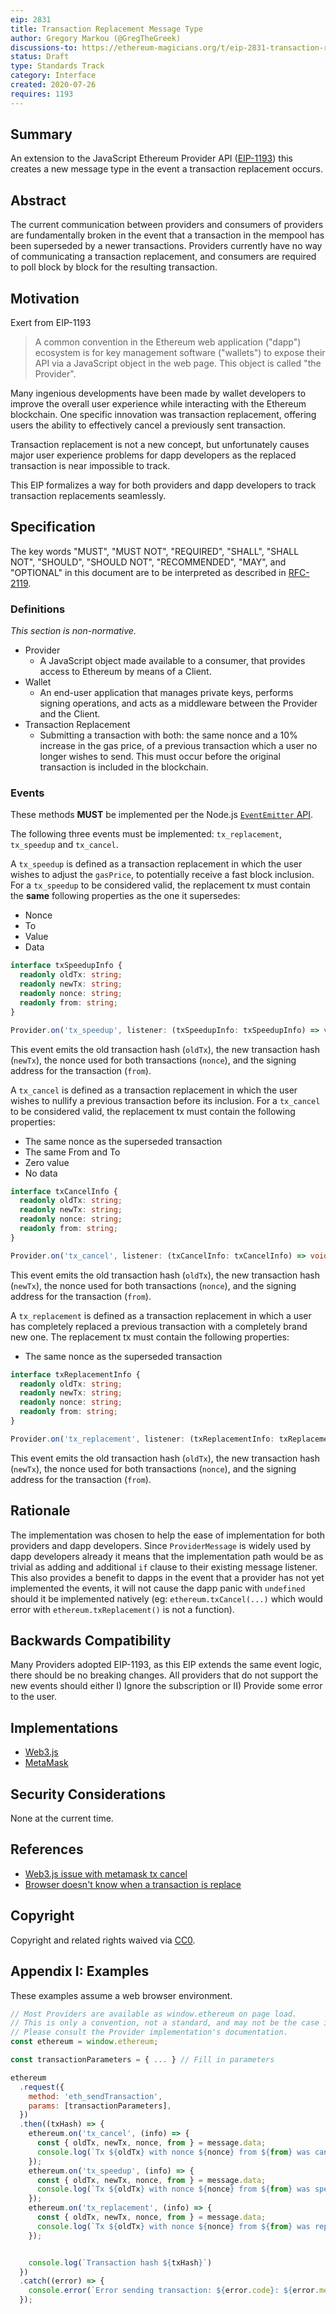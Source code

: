 ```yaml
---
eip: 2831
title: Transaction Replacement Message Type
author: Gregory Markou (@GregTheGreek)
discussions-to: https://ethereum-magicians.org/t/eip-2831-transaction-replacement-message-type/4448
status: Draft
type: Standards Track
category: Interface
created: 2020-07-26
requires: 1193
---
```


## Summary

An extension to the JavaScript Ethereum Provider API ([EIP-1193](./eip-1193.md)) this creates a new message type in the event a transaction replacement occurs.

## Abstract

The current communication between providers and consumers of providers are fundamentally broken in the event that a transaction in the mempool has been superseded by a newer transactions. Providers currently have no way of communicating a transaction replacement, and consumers are required to poll block by block for the resulting transaction.

## Motivation

Exert from EIP-1193
> A common convention in the Ethereum web application ("dapp") ecosystem is for key management software ("wallets") to expose their API via a JavaScript object in the web page.
This object is called "the Provider".

Many ingenious developments have been made by wallet developers to improve the overall user experience while interacting with the Ethereum blockchain. One specific innovation was transaction replacement, offering users the ability to effectively cancel a previously sent transaction.

Transaction replacement is not a new concept, but unfortunately causes major user experience problems for dapp developers as the replaced transaction is near impossible to track. 

This EIP formalizes a way for both providers and dapp developers to track transaction replacements seamlessly.

## Specification

The key words "MUST", "MUST NOT", "REQUIRED", "SHALL", "SHALL NOT", "SHOULD", "SHOULD NOT", "RECOMMENDED", "MAY", and "OPTIONAL" in this document are to be interpreted as described in [RFC-2119](https://www.ietf.org/rfc/rfc2119.txt).

### Definitions

_This section is non-normative._

- Provider
  - A JavaScript object made available to a consumer, that provides access to Ethereum by means of a Client.
- Wallet
  - An end-user application that manages private keys, performs signing operations, and acts as a middleware between the Provider and the Client.
- Transaction Replacement
  - Submitting a transaction with both: the same nonce and a 10% increase in the gas price, of a previous transaction which a user no longer wishes to send. This must occur before the original transaction is included in the blockchain.

### Events

These methods **MUST** be implemented per the Node.js [`EventEmitter` API](https://nodejs.org/api/events.html).

The following three events must be implemented: `tx_replacement`, `tx_speedup` and `tx_cancel`.

A `tx_speedup` is defined as a transaction replacement in which the user wishes to adjust the `gasPrice`, to potentially receive a fast block inclusion. For a `tx_speedup` to be considered valid, the replacement tx must contain the **same** following properties as the one it supersedes:
- Nonce
- To
- Value
- Data

```typescript
interface txSpeedupInfo {
  readonly oldTx: string;
  readonly newTx: string;
  readonly nonce: string;
  readonly from: string;
}

Provider.on('tx_speedup', listener: (txSpeedupInfo: txSpeedupInfo) => void): Provider;
```
This event emits the old transaction hash (`oldTx`), the new transaction hash (`newTx`), the nonce used for both transactions (`nonce`), and the signing address for the transaction (`from`).

A `tx_cancel` is defined as a transaction replacement in which the user wishes to nullify a previous transaction before its inclusion. For a `tx_cancel` to be considered valid, the replacement tx must contain the following properties:
- The same nonce as the superseded transaction
- The same From and To
- Zero value
- No data

```typescript
interface txCancelInfo {
  readonly oldTx: string;
  readonly newTx: string;
  readonly nonce: string;
  readonly from: string;
}

Provider.on('tx_cancel', listener: (txCancelInfo: txCancelInfo) => void): Provider;
```
This event emits the old transaction hash (`oldTx`), the new transaction hash (`newTx`), the nonce used for both transactions (`nonce`), and the signing address for the transaction (`from`).

A `tx_replacement` is defined as a transaction replacement in which a user has completely replaced a previous transaction with a completely brand new one. The replacement tx must contain the following properties:
- The same nonce as the superseded transaction

```typescript
interface txReplacementInfo {
  readonly oldTx: string;
  readonly newTx: string;
  readonly nonce: string;
  readonly from: string;
}

Provider.on('tx_replacement', listener: (txReplacementInfo: txReplacementInfo) => void): Provider;
```
This event emits the old transaction hash (`oldTx`), the new transaction hash (`newTx`), the nonce used for both transactions (`nonce`), and the signing address for the transaction (`from`).

## Rationale

The implementation was chosen to help the ease of implementation for both providers and dapp developers. Since `ProviderMessage` is widely used by dapp developers already it means that the implementation path would be as trivial as adding and additional `if` clause to their existing message listener. This also provides a benefit to dapps in the event that a provider has not yet implemented the events, it will not cause the dapp panic with `undefined` should it be implemented natively (eg: `ethereum.txCancel(...)` which would error with `ethereum.txReplacement()` is not a function).

## Backwards Compatibility

Many Providers adopted EIP-1193, as this EIP extends the same event logic, there should be no breaking changes. All providers that do not support the new events should either I) Ignore the subscription or II) Provide some error to the user.

## Implementations

- [Web3.js](https://github.com/ethereum/web3.js/issues/3723)
- [MetaMask](https://github.com/MetaMask/metamask-extension/issues/9174)

## Security Considerations

None at the current time.

## References

- [Web3.js issue with metamask tx cancel](https://github.com/ethereum/web3.js/issues/3585)
- [Browser doesn't know when a transaction is replace](https://github.com/MetaMask/metamask-extension/issues/3347)

## Copyright

Copyright and related rights waived via [CC0](https://creativecommons.org/publicdomain/zero/1.0/).

## Appendix I: Examples

These examples assume a web browser environment.

```javascript
// Most Providers are available as window.ethereum on page load.
// This is only a convention, not a standard, and may not be the case in practice.
// Please consult the Provider implementation's documentation.
const ethereum = window.ethereum;

const transactionParameters = { ... } // Fill in parameters

ethereum
  .request({ 
    method: 'eth_sendTransaction',
    params: [transactionParameters],
  })
  .then((txHash) => {
    ethereum.on('tx_cancel', (info) => {
      const { oldTx, newTx, nonce, from } = message.data;
      console.log(`Tx ${oldTx} with nonce ${nonce} from ${from} was cancelled, the new hash is ${newTx}`)
    });
    ethereum.on('tx_speedup', (info) => {
      const { oldTx, newTx, nonce, from } = message.data;
      console.log(`Tx ${oldTx} with nonce ${nonce} from ${from} was sped up, the new hash is ${newTx}`)
    });
    ethereum.on('tx_replacement', (info) => {
      const { oldTx, newTx, nonce, from } = message.data;
      console.log(`Tx ${oldTx} with nonce ${nonce} from ${from} was replaced, the new hash is ${newTx}`)
    });


    console.log(`Transaction hash ${txHash}`)
  })
  .catch((error) => {
    console.error(`Error sending transaction: ${error.code}: ${error.message}`);
  });

```
